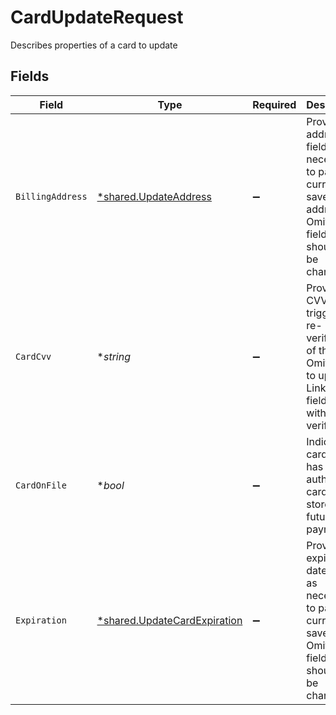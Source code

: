 # CardUpdateRequest

Describes properties of a card to update


## Fields

| Field                                                                                                                        | Type                                                                                                                         | Required                                                                                                                     | Description                                                                                                                  | Example                                                                                                                      |
| ---------------------------------------------------------------------------------------------------------------------------- | ---------------------------------------------------------------------------------------------------------------------------- | ---------------------------------------------------------------------------------------------------------------------------- | ---------------------------------------------------------------------------------------------------------------------------- | ---------------------------------------------------------------------------------------------------------------------------- |
| `BillingAddress`                                                                                                             | [*shared.UpdateAddress](../../../pkg/models/shared/updateaddress.md)                                                         | :heavy_minus_sign:                                                                                                           | Provide address fields as necessary to patch the currently saved address. <br/>Omit any fields that should not be changed.<br/> |                                                                                                                              |
| `CardCvv`                                                                                                                    | **string*                                                                                                                    | :heavy_minus_sign:                                                                                                           | Provide a CVV to trigger a re-verification of this card. <br/>Omit CVV to update LinkedCard fields without re-verification.<br/> | 123                                                                                                                          |
| `CardOnFile`                                                                                                                 | **bool*                                                                                                                      | :heavy_minus_sign:                                                                                                           | Indicates cardholder has authorized card to be stored for future payments                                                    |                                                                                                                              |
| `Expiration`                                                                                                                 | [*shared.UpdateCardExpiration](../../../pkg/models/shared/updatecardexpiration.md)                                           | :heavy_minus_sign:                                                                                                           | Provide expiration date fields as necessary to patch the currently saved date. <br/>Omit any fields that should not be changed.<br/> |                                                                                                                              |